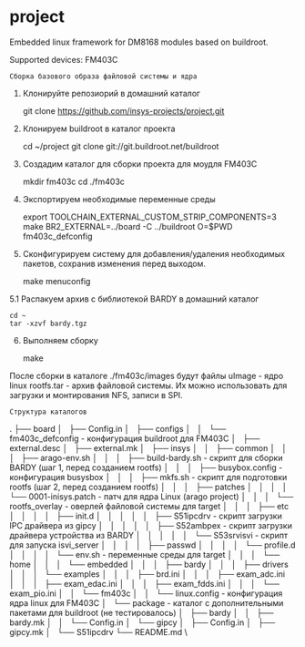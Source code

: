 # project

Embedded linux framework for DM8168 modules based on buildroot.

Supported devices: FM403C

    Сборка базового образа файловой системы и ядра

1. Клонируйте репозиорий в домашний каталог

    git clone https://github.com/insys-projects/project.git

2. Клонируем buildroot в каталог проекта

    cd ~/project
    git clone git://git.buildroot.net/buildroot

3. Создадим каталог для сборки проекта для моудля FM403C

    mkdir fm403c
    cd ./fm403c

4. Экспортируем необходимые переменные среды

    export TOOLCHAIN_EXTERNAL_CUSTOM_STRIP_COMPONENTS=3
    make BR2_EXTERNAL=../board -C ../buildroot O=$PWD fm403c_defconfig

5. Сконфигурируем систему для добавления/удаления необходимых пакетов,
   сохранив изменения перед выходом.

    make menuconfig

5.1 Распакуем архив с библиотекой BARDY в домашний каталог

    cd ~
    tar -xzvf bardy.tgz

6. Выполняем сборку

    make

 После сборки в каталоге ./fm403c/images будут файлы
 uImage - ядро linux
 rootfs.tar - архив файловой системы. Их можно использовать для
 загрузки и монтирования NFS, записи в SPI.

    Структура каталогов
 .
 ├── board
 │   ├── Config.in
 │   ├── configs
 │   │   └── fm403c_defconfig              - конфигурация buildroot для FM403C
 │   ├── external.desc
 │   ├── external.mk
 │   ├── insys
 │   │   ├── common
 │   │   │   ├── arago-env.sh
 │   │   │   ├── build-bardy.sh            - скрипт для сборки BARDY (шаг 1, перед созданием rootfs)
 │   │   │   ├── busybox.config            - конфигурация busysbox 
 │   │   │   ├── mkfs.sh                   - скрипт для подготовки rootfs (шаг 2, перед созданием rootfs)
 │   │   │   ├── patches
 │   │   │   │   └── 0001-inisys.patch     - патч для ядра Linux (arago project)
 │   │   │   └── rootfs_overlay            - оверлей файловой системы для target
 │   │   │       ├── etc
 │   │   │       │   ├── init.d
 │   │   │       │   │   ├── S51ipcdrv     - скрипт загрузки IPC драйвера из gipcy
 │   │   │       │   │   ├── S52ambpex     - скрипт загрузки драйвера устройства из BARDY
 │   │   │       │   │   └── S53srvisvi    - скрипт для запуска isvi_server
 │   │   │       │   ├── passwd
 │   │   │       │   └── profile.d
 │   │   │       │       └── env.sh        - переменные среды для target
 │   │   │       └── home
 │   │   │           └── embedded
 │   │   │               ├── bardy
 │   │   │               ├── drivers
 │   │   │               └── examples
 │   │   │                   ├── brd.ini
 │   │   │                   ├── exam_adc.ini
 │   │   │                   ├── exam_edac.ini
 │   │   │                   ├── exam_fdds.ini
 │   │   │                   └── exam_pio.ini
 │   │   └── fm403c
 │   │       └── linux.config              - конфигурация ядра linux для FM403C
 │   └── package                           - каталог с дополнительными пакетами для buildroot (не тестировалось)
 │       ├── bardy
 │       │   ├── bardy.mk
 │       │   └── Config.in
 │       └── gipcy
 │           ├── Config.in
 │           ├── gipcy.mk
 │           └── S51ipcdrv
 └── README.md
 \

